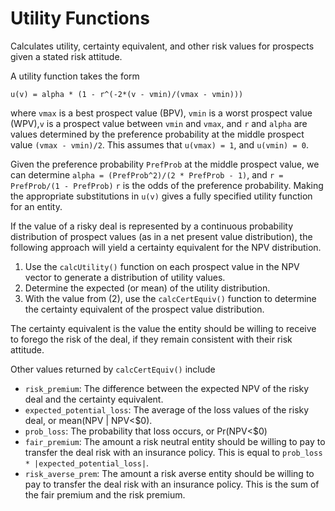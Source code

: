 # Utility Functions
Calculates utility, certainty equivalent, and other risk values for prospects given a stated risk attitude.

A utility function takes the form

 `u(v) = alpha * (1 - r^(-2*(v - vmin)/(vmax - vmin)))`

where `vmax` is a best prospect value (BPV), `vmin` is a worst prospect value (WPV),`v` is a prospect value between `vmin` and `vmax`, and `r` and `alpha` are values determined by the preference probability at the middle prospect value `(vmax - vmin)/2`. This assumes that `u(vmax) = 1`, and `u(vmin) = 0`.

Given the preference probability `PrefProb` at the middle prospect value, we can determine
 `alpha = (PrefProb^2)/(2 * PrefProb - 1)`, and
 `r = PrefProb/(1 - PrefProb)`
 `r` is the odds of the preference probability. Making the appropriate substitutions in `u(v)` gives a fully specified utility function for an entity.

If the value of a risky deal is represented by a continuous probability distribution of prospect values (as in a net present value distribution), the following approach will yield a certainty equivalent for the NPV distribution.

 1. Use the `calcUtility()` function on each prospect value in the NPV vector to generate a distribution of utility values.
 2. Determine the expected (or mean) of the utility distribution.
 3. With the value from (2), use the `calcCertEquiv()` function to determine the certainty equivalent of the prospect value distribution.

The certainty equivalent is the value the entity should be willing to receive to forego the risk of the deal, if they remain consistent with their risk attitude.

Other values returned by `calcCertEquiv()` include
 * `risk_premium`: The difference between the expected NPV of the risky deal and the certainty equivalent.
 * `expected_potential_loss`: The average of the loss values of the risky deal, or mean(NPV | NPV<$0).
 * `prob_loss`: The probability that loss occurs, or Pr(NPV<$0)
 * `fair_premium`: The amount a risk neutral entity should be willing to pay to transfer the deal risk with an insurance policy. This is equal to `prob_loss * |expected_potential_loss|`.
 * `risk_averse_prem`: The amount a risk averse entity should be willing to pay to transfer the deal risk with an insurance policy. This is the sum of the fair premium and the risk premium.
